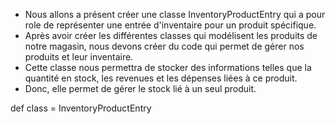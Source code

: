 - Nous allons a présent créer une classe InventoryProductEntry qui a pour role de représenter une entrée d'inventaire pour un produit spécifique.
- Après avoir créer les différentes classes qui modélisent les produits de notre magasin, nous devons créer du code qui permet de gérer nos produits et leur inventaire.
- Cette classe nous permettra de stocker des informations telles que la quantité en stock, les revenues et les dépenses liées à ce produit.
- Donc, elle permet de gérer le stock lié à un seul produit.

def class = InventoryProductEntry